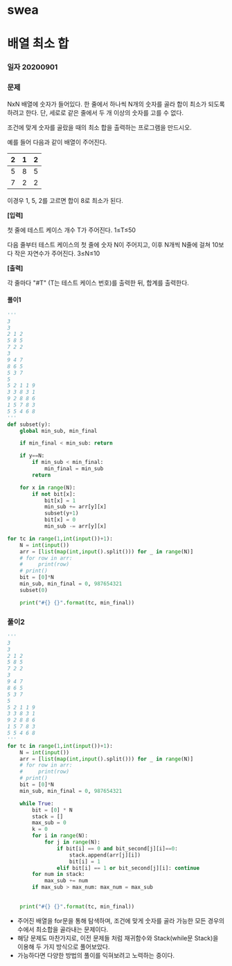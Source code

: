 # swea

# 배열 최소 합

### 일자 20200901



### 문제

NxN 배열에 숫자가 들어있다. 한 줄에서 하나씩 N개의 숫자를 골라 합이 최소가 되도록 하려고 한다. 단, 세로로 같은 줄에서 두 개 이상의 숫자를 고를 수 없다.

조건에 맞게 숫자를 골랐을 때의 최소 합을 출력하는 프로그램을 만드시오.
 

예를 들어 다음과 같이 배열이 주어진다.
 

| 2    | 1    | 2    |
| ---- | ---- | ---- |
| 5    | 8    | 5    |
| 7    | 2    | 2    |



이경우 1, 5, 2를 고르면 합이 8로 최소가 된다.

 

**[입력]**
 

첫 줄에 테스트 케이스 개수 T가 주어진다. 1≤T≤50
 

다음 줄부터 테스트 케이스의 첫 줄에 숫자 N이 주어지고, 이후 N개씩 N줄에 걸쳐 10보다 작은 자연수가 주어진다. 3≤N≤10

 

**[출력]**
 

각 줄마다 "#T" (T는 테스트 케이스 번호)를 출력한 뒤, 합계를 출력한다.



#### 풀이1

```python
'''
3
3
2 1 2
5 8 5
7 2 2
3
9 4 7
8 6 5
5 3 7
5
5 2 1 1 9
3 3 8 3 1
9 2 8 8 6
1 5 7 8 3
5 5 4 6 8
'''
def subset(y):
    global min_sub, min_final

    if min_final < min_sub: return

    if y==N:
        if min_sub < min_final:
            min_final = min_sub
        return

    for x in range(N):
        if not bit[x]:
            bit[x] = 1
            min_sub += arr[y][x]
            subset(y+1)
            bit[x] = 0
            min_sub -= arr[y][x]

for tc in range(1,int(input())+1):
    N = int(input())
    arr = [list(map(int,input().split())) for _ in range(N)]
    # for row in arr:
    #     print(row)
    # print()
    bit = [0]*N
    min_sub, min_final = 0, 987654321
    subset(0)

    print("#{} {}".format(tc, min_final))
```



### 풀이2

```python
'''
3
3
2 1 2
5 8 5
7 2 2
3
9 4 7
8 6 5
5 3 7
5
5 2 1 1 9
3 3 8 3 1
9 2 8 8 6
1 5 7 8 3
5 5 4 6 8
'''
for tc in range(1,int(input())+1):
    N = int(input())
    arr = [list(map(int,input().split())) for _ in range(N)]
    # for row in arr:
    #     print(row)
    # print()
    bit = [0]*N
    min_sub, min_final = 0, 987654321

    while True:
        bit = [0] * N
        stack = []
        max_sub = 0
        k = 0
        for i in range(N):
            for j in range(N):
                if bit[i] == 0 and bit_second[j][i]==0:
                    stack.append(arr[j][i])
                    bit[i] = 1
                elif bit[i] == 1 or bit_second[j][i]: continue
        for num in stack:
            max_sub += num
        if max_sub > max_num: max_num = max_sub
            
            
    print("#{} {}".format(tc, min_final))

```

- 주어진 배열을 for문을 통해 탐색하며, 조건에 맞게 숫자를 골라 가능한 모든 경우의 수에서 최소합을 골라내는 문제이다.
- 해당 문제도 마찬가지로, 이전 문제들 처럼 재귀함수와 Stack(while문 Stack)을 이용해 두 가지 방식으로 풀어보았다.
- 가능하다면 다양한 방법의 풀이를 익혀보려고 노력하는 중이다.